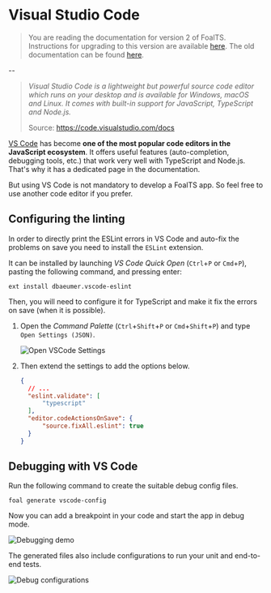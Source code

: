 # Visual Studio Code

> You are reading the documentation for version 2 of FoalTS. Instructions for upgrading to this version are available [here](../upgrade-to-v2/README.md). The old documentation can be found [here](https://github.com/FoalTS/foal/tree/v1.x/docs).

--

> *Visual Studio Code is a lightweight but powerful source code editor which runs on your desktop and is available for Windows, macOS and Linux. It comes with built-in support for JavaScript, TypeScript and Node.js.*
>
> Source:  https://code.visualstudio.com/docs

[VS Code](https://code.visualstudio.com/) has become **one of the most popular code editors in the JavaScript ecosystem**. It offers useful features (auto-completion, debugging tools, etc.) that work very well with TypeScript and Node.js. That's why it has a dedicated page in the documentation.

But using VS Code is not mandatory to develop a FoalTS app. So feel free to use another code editor if you prefer.

## Configuring the linting

In order to directly print the ESLint errors in VS Code and auto-fix the problems on save you need to install the `ESLint` extension.

It can be installed by launching *VS Code Quick Open* (`Ctrl`+`P` or `Cmd`+`P`), pasting the following command, and pressing enter:

```
ext install dbaeumer.vscode-eslint
```

Then, you will need to configure it for TypeScript and make it fix the errors on save (when it is possible).

1. Open the *Command Palette* (`Ctrl`+`Shift`+`P` or `Cmd`+`Shift`+`P`) and type `Open Settings (JSON)`.

    ![Open VSCode Settings](./open-vscode-settings.png)

2. Then extend the settings to add the options below.

    ```json
    {
      // ...
      "eslint.validate": [
          "typescript"
      ],
      "editor.codeActionsOnSave": {
          "source.fixAll.eslint": true
      }
    }
    ```

## Debugging with VS Code

Run the following command to create the suitable debug config files.

```
foal generate vscode-config
```

Now you can add a breakpoint in your code and start the app in debug mode.

![Debugging demo](./debugger.gif)

The generated files also include configurations to run your unit and end-to-end tests.

![Debug configurations](./debug-configurations.png)

